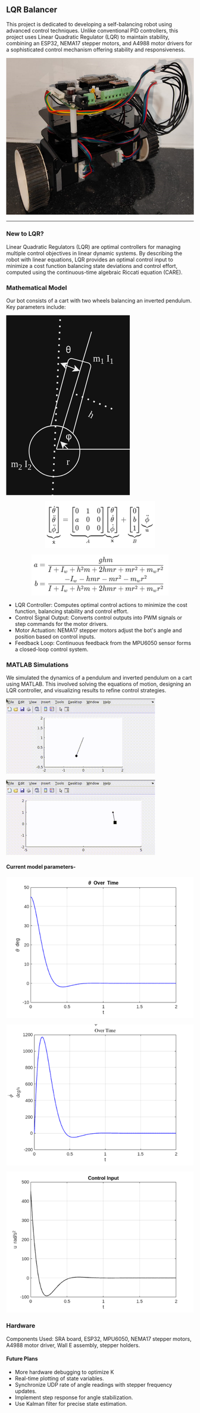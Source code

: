 ## LQR Balancer
This project is dedicated to developing a self-balancing robot using advanced control techniques. Unlike conventional PID controllers, this project uses Linear Quadratic Regulator (LQR) to maintain stability, combining an ESP32, NEMA17 stepper motors, and A4988 motor drivers for a sophisticated control mechanism offering stability and responsiveness. 
<p align="center">
  <img src="COMPONENTS/irl.png"/>
</p>

---
### New to LQR?
Linear Quadratic Regulators (LQR) are optimal controllers for managing multiple control objectives in linear dynamic systems. By describing the robot with linear equations, LQR provides an optimal control input to minimize a cost function balancing state deviations and control effort, computed using the continuous-time algebraic Riccati equation (CARE).



### Mathematical Model
Our bot consists of a cart with two wheels balancing an inverted pendulum. Key parameters include:

<p>
  <img src="COMPONENTS/FBD.png"/>
</p>

 
<p align="center">
  <img src="COMPONENTS/math1.png"/>
</p>
<p align="center">
  <img src="COMPONENTS/math2.png"/>
</p>

- LQR Controller: Computes optimal control actions to minimize the cost function, balancing stability and control effort.
- Control Signal Output: Converts control outputs into PWM signals or step commands for the motor drivers.
- Motor Actuation: NEMA17 stepper motors adjust the bot's angle and position based on control inputs.
- Feedback Loop: Continuous feedback from the MPU6050 sensor forms a closed-loop control system.


### MATLAB Simulations
We simulated the dynamics of a pendulum and inverted pendulum on a cart using MATLAB. This involved solving the equations of motion, designing an LQR controller, and visualizing results to refine control strategies.
<p>
  <img src="COMPONENTS/Base.gif" alt="hello">
</p>

<p>
  <img src="COMPONENTS/inverted.gif" alt="hello">
</p>


#### Current model parameters- 
<p align="center">
  <img src="COMPONENTS/theta.png"/>
</p>
<p align="center">
  <img src="COMPONENTS/phi_dot.png"/>
</p>
<p align="center">
  <img src="COMPONENTS/control.png"/>
</p>

### Hardware
Components Used: SRA board, ESP32, MPU6050, NEMA17 stepper motors, A4988 motor driver, Wall E assembly, stepper holders.

#### Future Plans
- More hardware debugging to optimize K
- Real-time plotting of state variables.
- Synchronize UDP rate of angle readings with stepper frequency updates.
- Implement step response for angle stabilization.
- Use Kalman filter for precise state estimation.
